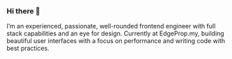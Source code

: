 ### Hi there 👋
I’m an experienced, passionate, well-rounded frontend engineer with full stack capabilities and an eye for design.
Currently at EdgeProp.my, building beautiful user interfaces with a focus on performance and writing code with best practices.

<!--
**eltonjothi/eltonjothi** is a ✨ _special_ ✨ repository because its `README.md` (this file) appears on your GitHub profile.

Here are some ideas to get you started:

- 🔭 I’m currently working on ...
- 🌱 I’m currently learning ...
- 👯 I’m looking to collaborate on ...
- 🤔 I’m looking for help with ...
- 💬 Ask me about ...
- 📫 How to reach me: ...
- 😄 Pronouns: ...
- ⚡ Fun fact: ...
-->
